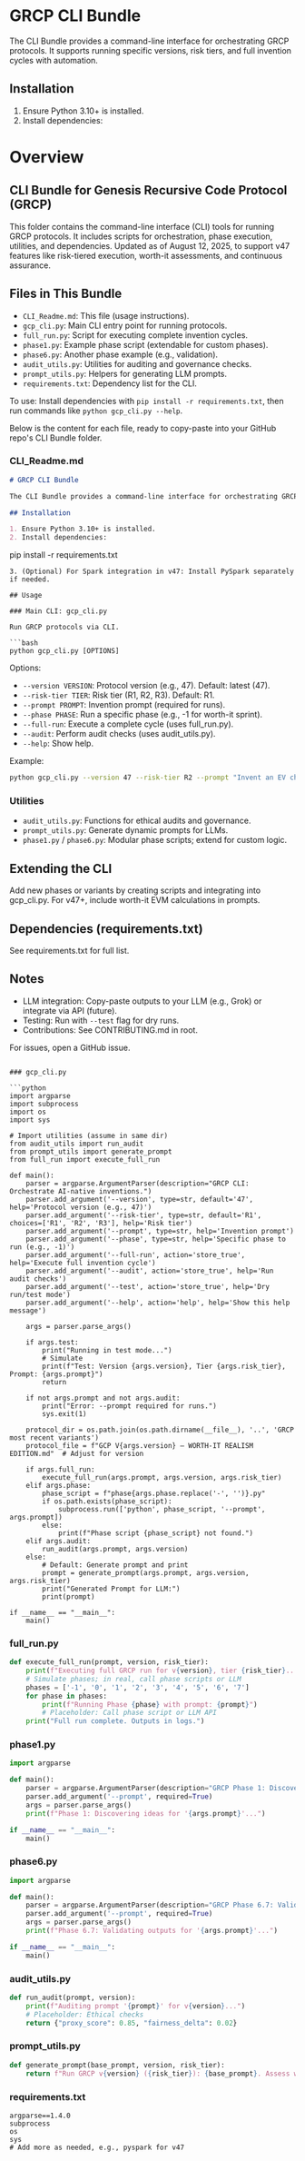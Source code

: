 # GRCP CLI Bundle

The CLI Bundle provides a command-line interface for orchestrating GRCP protocols. It supports running specific versions, risk tiers, and full invention cycles with automation.

## Installation

1. Ensure Python 3.10+ is installed.
2. Install dependencies:

# Overview

## CLI Bundle for Genesis Recursive Code Protocol (GRCP)

This folder contains the command-line interface (CLI) tools for running GRCP protocols. It includes scripts for orchestration, phase execution, utilities, and dependencies. Updated as of August 12, 2025, to support v47 features like risk-tiered execution, worth-it assessments, and continuous assurance.

## Files in This Bundle

- `CLI_Readme.md`: This file (usage instructions).
- `gcp_cli.py`: Main CLI entry point for running protocols.
- `full_run.py`: Script for executing complete invention cycles.
- `phase1.py`: Example phase script (extendable for custom phases).
- `phase6.py`: Another phase example (e.g., validation).
- `audit_utils.py`: Utilities for auditing and governance checks.
- `prompt_utils.py`: Helpers for generating LLM prompts.
- `requirements.txt`: Dependency list for the CLI.

To use: Install dependencies with `pip install -r requirements.txt`, then run commands like `python gcp_cli.py --help`.

Below is the content for each file, ready to copy-paste into your GitHub repo's CLI Bundle folder.

### CLI_Readme.md

```markdown
# GRCP CLI Bundle

The CLI Bundle provides a command-line interface for orchestrating GRCP protocols. It supports running specific versions, risk tiers, and full invention cycles with automation.

## Installation

1. Ensure Python 3.10+ is installed.
2. Install dependencies:
   ```
   pip install -r requirements.txt
   ```
3. (Optional) For Spark integration in v47: Install PySpark separately if needed.

## Usage

### Main CLI: gcp_cli.py

Run GRCP protocols via CLI.

```bash
python gcp_cli.py [OPTIONS]
```

Options:
- `--version VERSION`: Protocol version (e.g., 47). Default: latest (47).
- `--risk-tier TIER`: Risk tier (R1, R2, R3). Default: R1.
- `--prompt PROMPT`: Invention prompt (required for runs).
- `--phase PHASE`: Run a specific phase (e.g., -1 for worth-it sprint).
- `--full-run`: Execute a complete cycle (uses full_run.py).
- `--audit`: Perform audit checks (uses audit_utils.py).
- `--help`: Show help.

Example:
```bash
python gcp_cli.py --version 47 --risk-tier R2 --prompt "Invent an EV charging optimizer" --full-run
```

### Utilities

- `audit_utils.py`: Functions for ethical audits and governance.
- `prompt_utils.py`: Generate dynamic prompts for LLMs.
- `phase1.py` / `phase6.py`: Modular phase scripts; extend for custom logic.

## Extending the CLI

Add new phases or variants by creating scripts and integrating into gcp_cli.py. For v47+, include worth-it EVM calculations in prompts.

## Dependencies (requirements.txt)

See requirements.txt for full list.

## Notes

- LLM integration: Copy-paste outputs to your LLM (e.g., Grok) or integrate via API (future).
- Testing: Run with `--test` flag for dry runs.
- Contributions: See CONTRIBUTING.md in root.

For issues, open a GitHub issue.
```

### gcp_cli.py

```python
import argparse
import subprocess
import os
import sys

# Import utilities (assume in same dir)
from audit_utils import run_audit
from prompt_utils import generate_prompt
from full_run import execute_full_run

def main():
    parser = argparse.ArgumentParser(description="GRCP CLI: Orchestrate AI-native inventions.")
    parser.add_argument('--version', type=str, default='47', help='Protocol version (e.g., 47)')
    parser.add_argument('--risk-tier', type=str, default='R1', choices=['R1', 'R2', 'R3'], help='Risk tier')
    parser.add_argument('--prompt', type=str, help='Invention prompt')
    parser.add_argument('--phase', type=str, help='Specific phase to run (e.g., -1)')
    parser.add_argument('--full-run', action='store_true', help='Execute full invention cycle')
    parser.add_argument('--audit', action='store_true', help='Run audit checks')
    parser.add_argument('--test', action='store_true', help='Dry run/test mode')
    parser.add_argument('--help', action='help', help='Show this help message')

    args = parser.parse_args()

    if args.test:
        print("Running in test mode...")
        # Simulate
        print(f"Test: Version {args.version}, Tier {args.risk_tier}, Prompt: {args.prompt}")
        return

    if not args.prompt and not args.audit:
        print("Error: --prompt required for runs.")
        sys.exit(1)

    protocol_dir = os.path.join(os.path.dirname(__file__), '..', 'GRCP most recent variants')
    protocol_file = f"GCP V{args.version} — WORTH-IT REALISM EDITION.md"  # Adjust for version

    if args.full_run:
        execute_full_run(args.prompt, args.version, args.risk_tier)
    elif args.phase:
        phase_script = f"phase{args.phase.replace('-', '')}.py"
        if os.path.exists(phase_script):
            subprocess.run(['python', phase_script, '--prompt', args.prompt])
        else:
            print(f"Phase script {phase_script} not found.")
    elif args.audit:
        run_audit(args.prompt, args.version)
    else:
        # Default: Generate prompt and print
        prompt = generate_prompt(args.prompt, args.version, args.risk_tier)
        print("Generated Prompt for LLM:")
        print(prompt)

if __name__ == "__main__":
    main()
```

### full_run.py

```python
def execute_full_run(prompt, version, risk_tier):
    print(f"Executing full GRCP run for v{version}, tier {risk_tier}...")
    # Simulate phases; in real, call phase scripts or LLM
    phases = ['-1', '0', '1', '2', '3', '4', '5', '6', '7']
    for phase in phases:
        print(f"Running Phase {phase} with prompt: {prompt}")
        # Placeholder: Call phase script or LLM API
    print("Full run complete. Outputs in logs.")
```

### phase1.py

```python
import argparse

def main():
    parser = argparse.ArgumentParser(description="GRCP Phase 1: Discovery")
    parser.add_argument('--prompt', required=True)
    args = parser.parse_args()
    print(f"Phase 1: Discovering ideas for '{args.prompt}'...")

if __name__ == "__main__":
    main()
```

### phase6.py

```python
import argparse

def main():
    parser = argparse.ArgumentParser(description="GRCP Phase 6.7: Validation")
    parser.add_argument('--prompt', required=True)
    args = parser.parse_args()
    print(f"Phase 6.7: Validating outputs for '{args.prompt}'...")

if __name__ == "__main__":
    main()
```

### audit_utils.py

```python
def run_audit(prompt, version):
    print(f"Auditing prompt '{prompt}' for v{version}...")
    # Placeholder: Ethical checks
    return {"proxy_score": 0.85, "fairness_delta": 0.02}
```

### prompt_utils.py

```python
def generate_prompt(base_prompt, version, risk_tier):
    return f"Run GRCP v{version} ({risk_tier}): {base_prompt}. Assess worth-it and proceed."
```

### requirements.txt

```
argparse==1.4.0
subprocess
os
sys
# Add more as needed, e.g., pyspark for v47
```
